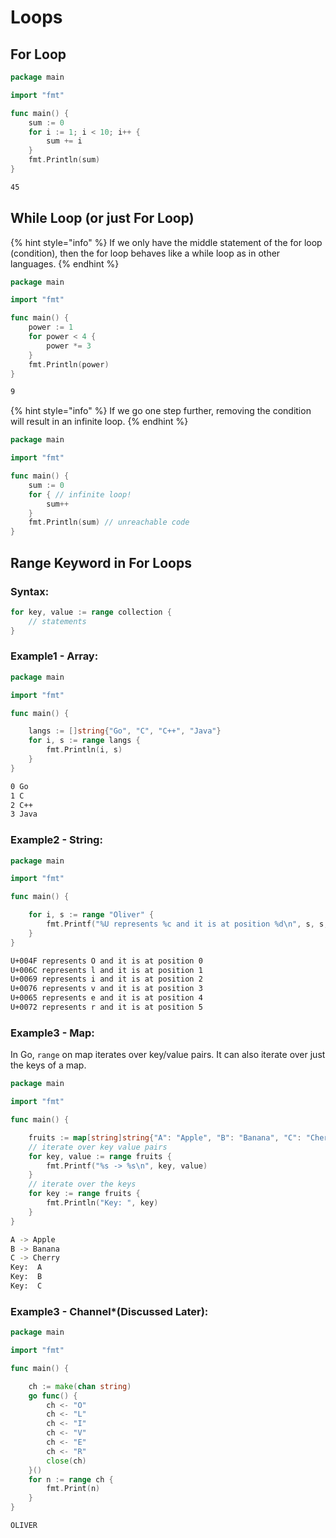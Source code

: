 # Loops

## For Loop

```go
package main

import "fmt"

func main() {
	sum := 0
	for i := 1; i < 10; i++ {
		sum += i
	}
	fmt.Println(sum)
}
```

```bash
45
```

## While Loop \(or just For Loop\)

{% hint style="info" %}
If we only have the middle statement of the for loop \(condition\), then the for loop behaves like a while loop as in other languages.
{% endhint %}

```go
package main

import "fmt"

func main() {
	power := 1
	for power < 4 {
		power *= 3
	}
	fmt.Println(power)
}

```

```bash
9
```

{% hint style="info" %}
If we go one step further, removing the condition will result in an infinite loop.
{% endhint %}

```go
package main

import "fmt"

func main() {
	sum := 0
	for { // infinite loop!
		sum++ 
	}
	fmt.Println(sum) // unreachable code
}
```



## Range Keyword in For Loops

### Syntax:

```go
for key, value := range collection {
    // statements
}
```

### Example1 - Array:

```go
package main

import "fmt"

func main() {

	langs := []string{"Go", "C", "C++", "Java"}
	for i, s := range langs {
		fmt.Println(i, s)
	}
}

```

```bash
0 Go
1 C
2 C++
3 Java
```

### Example2 - String:

```go
package main

import "fmt"

func main() {

	for i, s := range "Oliver" {
		fmt.Printf("%U represents %c and it is at position %d\n", s, s, i)
	}
}

```

```bash
U+004F represents O and it is at position 0
U+006C represents l and it is at position 1
U+0069 represents i and it is at position 2
U+0076 represents v and it is at position 3
U+0065 represents e and it is at position 4
U+0072 represents r and it is at position 5
```

### Example3 - Map:

In Go, `range` on map iterates over key/value pairs. It can also iterate over just the keys of a map.[  
](https://www.w3adda.com/golang-tutorial/go-decision-making)

```go
package main

import "fmt"

func main() {

	fruits := map[string]string{"A": "Apple", "B": "Banana", "C": "Cherry"}
	// iterate over key value pairs
	for key, value := range fruits {
		fmt.Printf("%s -> %s\n", key, value)
	}
	// iterate over the keys
	for key := range fruits {
		fmt.Println("Key: ", key)
	}
}

```

```bash
A -> Apple
B -> Banana
C -> Cherry
Key:  A
Key:  B
Key:  C
```

### Example3 - Channel\*\(Discussed Later\):

```go
package main

import "fmt"

func main() {

	ch := make(chan string)
	go func() {
		ch <- "O"
		ch <- "L"
		ch <- "I"
		ch <- "V"
		ch <- "E"
		ch <- "R"
		close(ch)
	}()
	for n := range ch {
		fmt.Print(n)
	}
}
```

```bash
OLIVER
```



